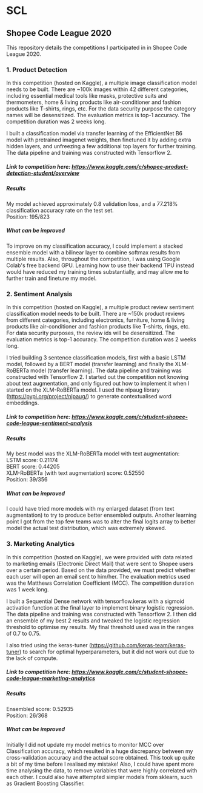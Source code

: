 # SCL
## Shopee Code League 2020
This repository details the competitions I participated in in Shopee Code League 2020.

### 1. Product Detection
In this competition (hosted on Kaggle), a multiple image classification model needs to be built. There are ~100k images within 42 different categories, including essential medical tools like masks, protective suits and thermometers, home & living products like air-conditioner and fashion products like T-shirts, rings, etc. For the data security purpose the category names will be desensitized. The evaluation metrics is top-1 accuracy. The competition duration was 2 weeks long.

I built a classification model via transfer learning of the EfficientNet B6 model with pretrained imagenet weights, then finetuned it by adding extra hidden layers, and unfreezing a few additional top layers for further training. The data pipeline and training was constructed with Tensorflow 2.

##### Link to competition here: https://www.kaggle.com/c/shopee-product-detection-student/overview
##### Results
My model achieved approximately 0.8 validation loss, and a 77.218% classification accuracy rate on the test set.  
Position: 195/823

##### What can be improved
To improve on my classification accuracy, I could implement a stacked ensemble model with a bilinear layer to combine softmax results from multiple results. Also, throughout the competition, I was using Google Colab's free backend GPU. Learning how to use their backend TPU instead would have reduced my training times substantially, and may allow me to further train and finetune my model.

### 2. Sentiment Analysis
In this competition (hosted on Kaggle), a multiple product review sentiment classification model needs to be built. There are ~150k product reviews from different categories, including electronics, furniture, home & living products like air-conditioner and fashion products like T-shirts, rings, etc. For data security purposes, the review ids will be desensitized. The evaluation metrics is top-1 accuracy. The competition duration was 2 weeks long.

I tried building 3 sentence classification models, first with a basic LSTM model, followed by a BERT model (transfer learning) and finally the XLM-RoBERTa model (transfer learning). The data pipeline and training was constructed with Tensorflow 2. I started out the competition not knowing about text augmentation, and only figured out how to implement it when I started on the XLM-RoBERTa model. I used the nlpaug library (https://pypi.org/project/nlpaug/) to generate contextualised word embeddings.

##### Link to competition here: https://www.kaggle.com/c/student-shopee-code-league-sentiment-analysis
##### Results
My best model was the XLM-RoBERTa model with text augmentation:  
LSTM score: 0.21174  
BERT score: 0.44205  
XLM-RoBERTa (with text augmentation) score: 0.52550  
Position: 39/356

##### What can be improved
I could have tried more models with my enlarged dataset (from text augmentation) to try to produce better ensembled outputs. Another learning point I got from the top few teams was to alter the final logits array to better model the actual test distribution, which was extremely skewed.

### 3. Marketing Analytics
In this competition (hosted on Kaggle), we were provided with data related to marketing emails (Electronic Direct Mail) that were sent to Shopee users over a certain period. Based on the data provided, we must predict whether each user will open an email sent to him/her. The evaluation metrics used was the Matthews Correlation Coefficient (MCC). The competition duration was 1 week long.

I built a Sequential Dense network with tensorflow.keras with a sigmoid activation function at the final layer to implement binary logistic regression. The data pipeline and training was constructed with Tensorflow 2. I then did an ensemble of my best 2 results and tweaked the logistic regression threshold to optimise my results. My final threshold used was in the ranges of 0.7 to 0.75.  

I also tried using the keras-tuner (https://github.com/keras-team/keras-tuner) to search for optimal hyperparameters, but it did not work out due to the lack of compute.

##### Link to competition here: https://www.kaggle.com/c/student-shopee-code-league-marketing-analytics
##### Results
Ensembled score: 0.52935  
Position: 26/368

##### What can be improved
Initially I did not update my model metrics to monitor MCC over Classification accuracy, which resulted in a huge discrepancy between my cross-validation accuracy and the actual score obtained. This took up quite a bit of my time before I realised my mistake! Also, I could have spent more time analysing the data, to remove variables that were highly correlated with each other. I could also have attempted simpler models from sklearn, such as Gradient Boosting Classifier.

